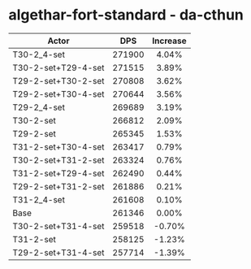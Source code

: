 # algethar-fort-standard - da-cthun
| Actor | DPS | Increase |
|---|:---:|:---:|
|T30-2_4-set|271900|4.04%|
|T30-2-set+T29-4-set|271515|3.89%|
|T29-2-set+T30-2-set|270808|3.62%|
|T29-2-set+T30-4-set|270644|3.56%|
|T29-2_4-set|269689|3.19%|
|T30-2-set|266812|2.09%|
|T29-2-set|265345|1.53%|
|T31-2-set+T30-4-set|263417|0.79%|
|T30-2-set+T31-2-set|263324|0.76%|
|T31-2-set+T29-4-set|262490|0.44%|
|T29-2-set+T31-2-set|261886|0.21%|
|T31-2_4-set|261608|0.10%|
|Base|261346|0.00%|
|T30-2-set+T31-4-set|259518|-0.70%|
|T31-2-set|258125|-1.23%|
|T29-2-set+T31-4-set|257714|-1.39%|
